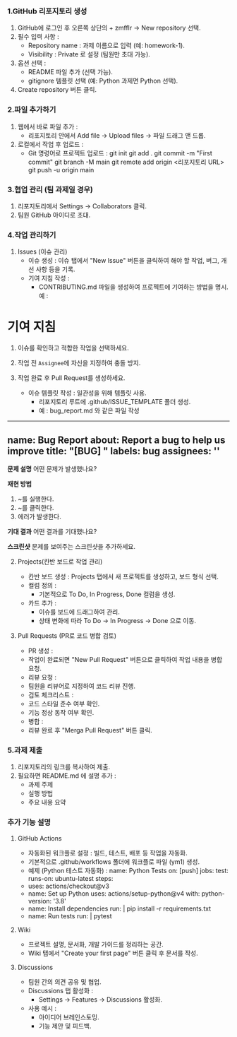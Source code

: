 ### 1.GitHub 리포지토리 생성
1. GitHub에 로그인 후 오른쪽 상단의 + zmfflr -> New repository 선택.
2. 필수 입력 사항 :
    - Repository name : 과제 이름으로 입력 (예: homework-1).
    - Visibility : Private 로 설정 (팀원만 초대 가능).
3. 옵션 선택 :
    - README 파일 추가 (선택 가능).
    - gitignore 템플릿 선택 (예: Python 과제면 Python 선택).
4. Create repository 버튼 클릭.

### 2.파일 추가하기
1. 웹에서 바로 파일 추가 :
    - 리포지토리 안에서 Add file -> Upload files -> 파일 드래그 앤 드롭.
2. 로컬에서 작업 후 업로드 :
    - Git 명렁어로 프로젝트 업로드 :
git init
git add .
git commit -m "First commit"
git branch -M main
git remote add origin <리포지토리 URL>
git push -u origin main

### 3.협업 관리 (팀 과제일 경우)
1. 리포지토리에서 Settings -> Collaborators 클릭.
2. 팀원 GitHub 아이디로 초대.

### 4.작업 관리하기
1. Issues (이슈 관리)
   - 이슈 생성 : 이슈 탭에서 "New lssue" 버튼을 클릭하여 해야 할 작업, 버그, 개선 사항 등을 기록.
   - 기여 지침 작성 :
      - CONTRIBUTING.md 파일을 생성하여 프로젝트에 기여하는 방법을 명시. 예 :

# 기여 지침
1. 이슈를 확인하고 적합한 작업을 선택하세요.
2. 작업 전 `Assignee`에 자신을 지정하여 충돌 방지.
3. 작업 완료 후 Pull Request를 생성하세요.

   - 이슈 템플릿 작성 : 일관성을 위해 템플릿 사용.
      - 리포지토리 루트에 .github/ISSUE_TEMPLATE 폴더 생성.
      -  예 : bug_report.md 와 같은 파일 작성

---
name: Bug Report
about: Report a bug to help us improve
title: "[BUG] "
labels: bug
assignees: ''
---
**문제 설명**
어떤 문제가 발생했나요?

**재현 방법**
1. ~를 실행한다.
2. ~를 클릭한다.
3. 에러가 발생한다.

**기대 결과**
어떤 결과를 기대했나요?

**스크린샷**
문제를 보여주는 스크린샷을 추가하세요.

2. Projects(칸반 보드로 작업 관리)
   - 칸반 보드 생성 : Projects 탭에서 새 프로젝트를 생성하고, 보드 형식 선택.
   - 컬럼 정의 :
      - 기본적으로 To Do, In Progress, Done 컬럼을 생성.
   - 카드 추가 :
     - 이슈를 보드에 드래그하여 관리.
     - 상태 변화에 따라 To Do -> In Progress -> Done 으로 이동.

3. Pull Requests (PR로 코드 병합 검토)
   - PR 생성 :
    - 작업이 완료되면 "New Pull Request" 버튼으로 클릭하여 작업 내용을 병합 요청.
   - 리뷰 요청 :
    - 팀원을 리뷰어로 지정하여 코드 리뷰 진행.
   - 검토 체크리스트 :
    - 코드 스타일 준수 여부 확인.
    - 기능 정상 동작 여부 확인.
   - 병합 :
    - 리뷰 완료 후 "Merga Pull Request" 버튼 클릭.

### 5.과제 제출
1. 리포지토리의 링크를 복사하여 제출.
2. 필요하면 README.md 에 설명 추가 :
    - 과제 주제
    - 실행 방법
    - 주요 내용 요약

### 추가 기능 설명
1. GitHub Actions
    - 자동화된 워크플로 설정 : 빌드, 테스트, 배포 등 작업을 자동화.
    - 기본적으로 .github/workflows 폴더에 워크플로 파일 (ym1) 생성.
    - 예제 (Python 테스트 자동화) :
name: Python Tests
on: [push]
jobs:
  test:
    runs-on: ubuntu-latest
    steps:
    - uses: actions/checkout@v3
    - name: Set up Python
      uses: actions/setup-python@v4
      with:
        python-version: '3.8'
    - name: Install dependencies
      run: |
        pip install -r requirements.txt
    - name: Run tests
      run: |
        pytest

2. Wiki
    - 프로젝트 설명, 문서화, 개발 가이드를 정리하는 공간.
    -  Wiki 탭에서 "Create your first page" 버튼 클릭 후 문서를 작성.

3. Discussions
    - 팀원 간의 의견 공유 및 협업.
    - Discussions 탭 활성화 :
      - Settings -> Features -> Discussions 활성화.
    - 사용 예시 :
      - 아이디어 브레인스토밍.
      - 기능 제안 및 피드백.




